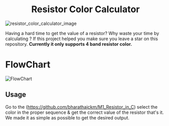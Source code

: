 <h1 align="center">Resistor Color Calculator</h1>
       


 ![resistor_color_calculator_image](https://user-images.githubusercontent.com/93699185/161216714-9864e9ef-6aa4-4fb4-9711-7fa7b2068b76.png)


Having a hard time to get the value of a resistor?
Why waste your time by calculating ? If this project helped you make sure you leave a star on this repository.
**Currently it only supports 4 band resistor color.**

# FlowChart
![FlowChart](https://user-images.githubusercontent.com/93699185/161288841-81dba154-2386-4c61-a959-b336bcea0f24.jpeg)



## Usage

Go to the (https://github.com/bharathajckm/M1_Resistor_in_C) 
select the color in the proper sequence & get the correct value of the resistor that's it. We made it as simple as possible to get the desired output.
